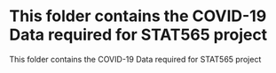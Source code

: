 # This folder contains the COVID-19 Data required for STAT565 project

This folder contains the COVID-19 Data required for STAT565 project